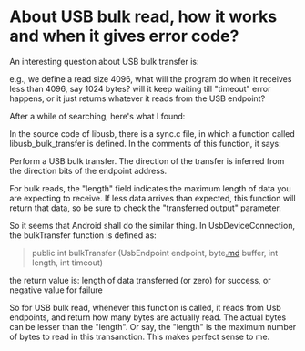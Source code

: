 # About USB bulk read, how it works and when it gives error code? #

An interesting question about USB bulk transfer is:

e.g., we define a read size 4096, what will the program do when it receives less than 4096, say 1024 bytes?
will it keep waiting till "timeout" error happens, or it just returns whatever it reads from the USB endpoint?

After a while of searching, here's what I found:

In the source code of libusb, there is a sync.c file, in which a function called libusb\_bulk\_transfer is defined.
In the comments of this function, it says:

Perform a USB bulk transfer. The direction of the transfer is inferred from
the direction bits of the endpoint address.

For bulk reads, the "length" field indicates the maximum length of
data you are expecting to receive. If less data arrives than expected,
this function will return that data, so be sure to check the
"transferred output" parameter.

So it seems that Android shall do the similar thing.
In UsbDeviceConnection, the bulkTransfer function is defined as:

> public int bulkTransfer (UsbEndpoint endpoint, byte[.md](.md) buffer, int length, int timeout)

the return value is: length of data transferred (or zero) for success, or negative value for failure

So for USB bulk read, whenever this function is called, it reads from Usb endpoints, and return how many bytes are actually read.
The actual bytes can be lesser than the "length". Or say, the "length" is the maximum number of bytes to read in this transanction.
This makes perfect sense to me.